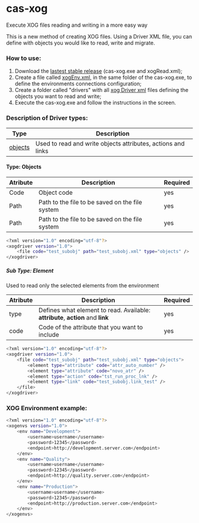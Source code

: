 # cas-xog
Execute XOG files reading and writing in a more easy way

This is a new method of creating XOG files. Using a Driver XML file, you can define with objects you would like to read, write and migrate.


### How to use:

1. Download the [lastest stable release](https://github.com/andreluzz/cas-xog/releases/latest) (cas-xog.exe and xogRead.xml);
2. Create a file called [xogEnv.xml](#xog-environment-example), in the same folder of the cas-xog.exe, to define the environments connections configuration;
3. Create a folder called "drivers" with all [xog Driver xml](#xog-driver-example) files defining the objects you want to read and write;
4. Execute the cas-xog.exe and follow the instructions in the screen.

### Description of Driver types: 

| Type | Description |
| ------ | ------ |
| [objects](#type:-objects) | Used to read and write objects attributes, actions and links  |


#### Type: Objects

| Atribute | Description | Required |
| ------ | ------ | ------ |
| Code | Object code | yes | 
| Path | Path to the file to be saved on the file system | yes | 
| Path | Path to the file to be saved on the file system | yes | 

```sh
<?xml version="1.0" encoding="utf-8"?>
<xogdriver version="1.0">
    <file code="test_subobj" path="test_subobj.xml" type="objects" />
</xogdriver>
```

##### Sub Type: Element
Used to read only the selected elements from the environment

| Atribute | Description | Required |
| ------ | ------ | ------ |
| type | Defines what element to read. Available: **attribute**, **action** and **link** | yes | 
| code | Code of the attribute that you want to include | yes | 

```sh
<?xml version="1.0" encoding="utf-8"?>
<xogdriver version="1.0">
    <file code="test_subobj" path="test_subobj.xml" type="objects">
        <element type="attribute" code="attr_auto_number" />
        <element type="attribute" code="novo_atr" />
        <element type="action" code="tst_run_proc_lnk" />
        <element type="link" code="test_subobj.link_test" />
    </file>
</xogdriver>
```


### XOG Environment example:

```sh
<?xml version="1.0" encoding="utf-8"?>
<xogenvs version="1.0">
    <env name="Development">
        <username>username</username>
        <password>12345</password>
        <endpoint>http://development.server.com</endpoint>
    </env>
    <env name="Quality">
        <username>username</username>
        <password>12345</password>
        <endpoint>http://quality.server.com</endpoint>
    </env>
    <env name="Production">
        <username>username</username>
        <password>12345</password>
        <endpoint>http://production.server.com</endpoint>
    </env>
</xogenvs>
```